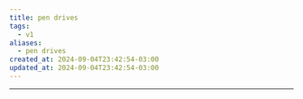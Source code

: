 ```yaml
---
title: pen drives
tags:
  - v1
aliases:
  - pen drives
created_at: 2024-09-04T23:42:54-03:00
updated_at: 2024-09-04T23:42:54-03:00
---
```



---

